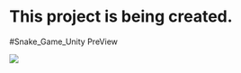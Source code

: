 # This project is being created.<br>
#Snake_Game_Unity PreView<br>

<img src="https://user-images.githubusercontent.com/29751867/39585939-d955a954-4f30-11e8-8d4a-0a8430d1ef4e.gif"/>
